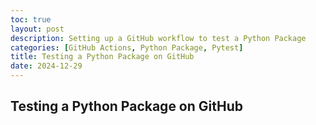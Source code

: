 ```yaml
---
toc: true
layout: post
description: Setting up a GitHub workflow to test a Python Package
categories: [GitHub Actions, Python Package, Pytest]
title: Testing a Python Package on GitHub
date: 2024-12-29
---
```


## Testing a Python Package on GitHub
